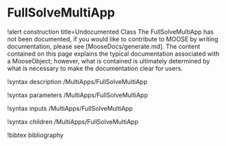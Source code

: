<!-- MOOSE Documentation Stub: Remove this when content is added. -->

# FullSolveMultiApp

!alert construction title=Undocumented Class
The FullSolveMultiApp has not been documented, if you would like to contribute to MOOSE by
writing documentation, please see [MooseDocs/generate.md]. The content contained on this page explains
the typical documentation associated with a MooseObject; however, what is contained is ultimately
determined by what is necessary to make the documentation clear for users.

!syntax description /MultiApps/FullSolveMultiApp

!syntax parameters /MultiApps/FullSolveMultiApp

!syntax inputs /MultiApps/FullSolveMultiApp

!syntax children /MultiApps/FullSolveMultiApp

!bibtex bibliography
